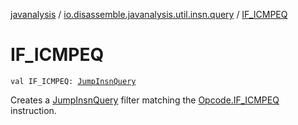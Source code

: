 [javanalysis](../index.md) / [io.disassemble.javanalysis.util.insn.query](index.md) / [IF_ICMPEQ](./-i-f_-i-c-m-p-e-q.md)

# IF_ICMPEQ

`val IF_ICMPEQ: `[`JumpInsnQuery`](-jump-insn-query/index.md)

Creates a [JumpInsnQuery](-jump-insn-query/index.md) filter matching the [Opcode.IF_ICMPEQ](#) instruction.

